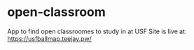 # open-classroom
App to find open classroomes to study in at USF
Site is live at: https://usfballmap.teejay.pw/
